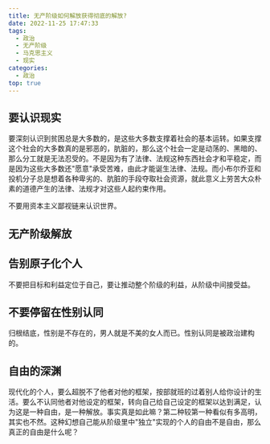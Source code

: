 ```yaml
---
title: 无产阶级如何解放获得彻底的解放?
date: 2022-11-25 17:47:33
tags:
  - 政治
  - 无产阶级
  - 马克思主义
  - 现实
categories:
  - 政治
top: true
---
```

## 要认识现实
要深刻认识到贫困总是大多数的，是这些大多数支撑着社会的基本运转。如果支撑这个社会的大多数真的是邪恶的，肮脏的，那么这个社会一定是动荡的、黑暗的、那么分工就是无法忍受的。不是因为有了法律、法规这种东西社会才和平稳定，而是因为这些大多数还"愿意"承受苦难，由此才能诞生法律、法规。而小布尔乔亚和投机分子总是想着各种卑劣的、肮脏的手段夺取社会资源，就此意义上劳苦大众朴素的道德产生的法律、法规才对这些人起约束作用。

不要用资本主义鄙视链来认识世界。
## 无产阶级解放

## 告别原子化个人
不要把目标和利益定位于自己，要让推动整个阶级的利益，从阶级中间接受益。
## 不要停留在性别认同
归根结底，性别是不存在的，男人就是不美的女人而已。性别认同是被政治建构的。
## 自由的深渊
现代化的个人，要么超脱不了他者对他的框架，按部就班的过着别人给你设计的生活。要么不认同他者对他设定的框架，转向自己给自己设定的框架以达到满足，认为这是一种自由，是一种解放。事实真是如此嘛？第二种较第一种看似有多高明，其实也不然。这种幻想自己能从阶级里中"独立"实现的个人的自由不是自由，那么真正的自由是什么呢？